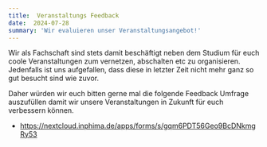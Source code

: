 ```yaml
---
title:  Veranstaltungs Feedback
date:  2024-07-28
summary: 'Wir evaluieren unser Veranstaltungsangebot!'
---
```


Wir als Fachschaft sind stets damit beschäftigt neben dem Studium für euch coole Veranstaltungen 
zum vernetzen, abschalten etc zu organisieren. Jedenfalls ist uns aufgefallen, dass diese 
in letzter Zeit nicht mehr ganz so gut besucht sind wie zuvor. 

Daher würden wir euch bitten gerne mal die folgende Feedback Umfrage auszufüllen damit wir unsere 
Veranstaltungen in Zukunft für euch verbessern können.

- https://nextcloud.inphima.de/apps/forms/s/gqm6PDT56Geo9BcDNkmgRy53 
